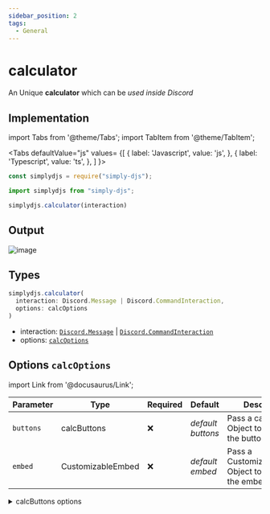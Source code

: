 ```yaml
---
sidebar_position: 2
tags:
  - General
---
```


# calculator

An Unique **calculator** which can be *used inside Discord*

## Implementation

import Tabs from '@theme/Tabs';
import TabItem from '@theme/TabItem';

<Tabs
  defaultValue="js"
  values= {[
    { label: 'Javascript', value: 'js', },
    { label: 'Typescript', value: 'ts', },
  ]
}>
<TabItem value="js">

```js
const simplydjs = require("simply-djs");
```

</TabItem>

<TabItem value="ts">

```ts
import simplydjs from "simply-djs";
```

</TabItem>

</Tabs>

```js
simplydjs.calculator(interaction)
```

## Output

![image](https://user-images.githubusercontent.com/71836991/166237804-7c93a186-a957-49e6-8591-5e83a4892ff7.png)

## Types
```ts
simplydjs.calculator(
  interaction: Discord.Message | Discord.CommandInteraction,
  options: calcOptions
)
```

- interaction: [`Discord.Message`](https://discord.js.org/#/docs/discord.js/stable/class/Message) | [`Discord.CommandInteraction`](https://discord.js.org/#/docs/discord.js/stable/class/CommandInteraction)
- options: [`calcOptions`](#options-calcoptions)

## Options `calcOptions`

import Link from '@docusaurus/Link';

| Parameter | Type | Required | Default    | Description |
| --------- | ----- | -------- | -------- | ---------- |
| `buttons` | <Link to="#calcbuttons">calcButtons</Link> | ❌        | _default buttons_  | Pass a calcButtons Object to customize the button  |
| `embed` | <Link to="/docs/typedef/CustomizableEmbed">CustomizableEmbed</Link>         | ❌        | _default embed_  | Pass a CustomizableEmbed Object to customize the embed  |


<details style={{border: '0px solid'}}>
  <summary>calcButtons options</summary>

## `calcButtons`

| Parameter      | Type                                                                                                                       | Description                                   |
| ------------ | -------------------------------------------------------------------------------------------------------------------------- | ---------------------------------------------------- |
| `numbers`        | <Link to="https://discord.js.org/#/docs/discord.js/stable/typedef/MessageButtonStyle">MessageButtonStyle</Link> |  Pass a Button Style of the buttons which contains numbers   |
| `symbols`       | <Link to="https://discord.js.org/#/docs/discord.js/stable/typedef/MessageButtonStyle">MessageButtonStyle</Link> |  Pass a Button Style of the buttons which contains special characters (or) expressions   |
| `delete`       | <Link to="https://discord.js.org/#/docs/discord.js/stable/typedef/MessageButtonStyle">MessageButtonStyle</Link> |  Pass a Button Style of the buttons which deletes the calculator  |

</details>